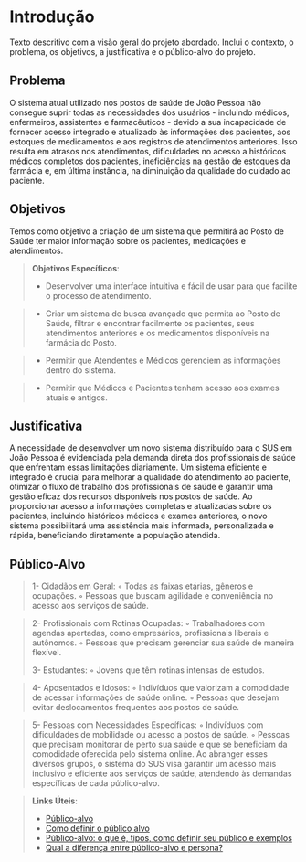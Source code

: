 # Introdução

Texto descritivo com a visão geral do projeto abordado. Inclui o contexto, o problema, os objetivos, a justificativa e o público-alvo do projeto.

## Problema
O sistema atual utilizado nos postos de saúde de João Pessoa não consegue suprir todas as necessidades dos usuários - incluindo médicos, enfermeiros, assistentes e farmacêuticos - devido a sua incapacidade de fornecer acesso integrado e atualizado às informações dos pacientes, aos estoques de medicamentos e aos registros de atendimentos anteriores. Isso resulta em atrasos nos atendimentos, dificuldades no acesso a históricos médicos completos dos pacientes, ineficiências na gestão de estoques da farmácia e, em última instância, na diminuição da qualidade do cuidado ao paciente.

## Objetivos

Temos como objetivo a criação de um sistema que permitirá ao Posto de Saúde ter maior informação sobre os pacientes, medicações e atendimentos.
 
> **Objetivos Específicos**:
> - Desenvolver uma interface intuitiva e fácil de usar para que facilite o processo de atendimento.
 
> - Criar um sistema de busca avançado que permita ao Posto de Saúde, filtrar e encontrar facilmente os pacientes, seus atendimentos anteriores e os medicamentos disponíveis na farmácia do Posto.

> - Permitir que Atendentes e Médicos gerenciem as informações dentro do sistema.
 
> - Permitir que Médicos e Pacientes tenham acesso aos exames atuais e antigos.

## Justificativa

A necessidade de desenvolver um novo sistema distribuído para o SUS em João Pessoa é evidenciada pela demanda direta dos profissionais de saúde que enfrentam essas limitações diariamente. Um sistema eficiente e integrado é crucial para melhorar a qualidade do atendimento ao paciente, otimizar o fluxo de trabalho dos profissionais de saúde e garantir uma gestão eficaz dos recursos disponíveis nos postos de saúde. Ao proporcionar acesso a informações completas e atualizadas sobre os pacientes, incluindo históricos médicos e exames anteriores, o novo sistema possibilitará uma assistência mais informada, personalizada e rápida, beneficiando diretamente a população atendida.

## Público-Alvo

   > 1- Cidadãos em Geral:
        ◦ Todas as faixas etárias, gêneros e ocupações.
        ◦ Pessoas que buscam agilidade e conveniência no acesso aos serviços de saúde.
        
   > 2- Profissionais com Rotinas Ocupadas:
        ◦ Trabalhadores com agendas apertadas, como empresários, profissionais liberais e autônomos.
        ◦ Pessoas que precisam gerenciar sua saúde de maneira flexível.
>       
  >  3- Estudantes:
        ◦ Jovens que têm rotinas intensas de estudos.
       
 >   4- Aposentados e Idosos:
        ◦ Indivíduos que valorizam a comodidade de acessar informações de saúde online.
        ◦ Pessoas que desejam evitar deslocamentos frequentes aos postos de saúde.

  >  5- Pessoas com Necessidades Específicas:
        ◦ Indivíduos com dificuldades de mobilidade ou acesso a postos de saúde.
        ◦ Pessoas que precisam monitorar de perto sua saúde e que se beneficiam da comodidade oferecida pelo sistema online.
Ao abranger esses diversos grupos, o sistema do SUS visa garantir um acesso mais inclusivo e eficiente aos serviços de saúde, atendendo às demandas específicas de cada público-alvo.



> **Links Úteis**:
> - [Público-alvo](https://blog.hotmart.com/pt-br/publico-alvo/)
> - [Como definir o público alvo](https://exame.com/pme/5-dicas-essenciais-para-definir-o-publico-alvo-do-seu-negocio/)
> - [Público-alvo: o que é, tipos, como definir seu público e exemplos](https://klickpages.com.br/blog/publico-alvo-o-que-e/)
> - [Qual a diferença entre público-alvo e persona?](https://rockcontent.com/blog/diferenca-publico-alvo-e-persona/)
